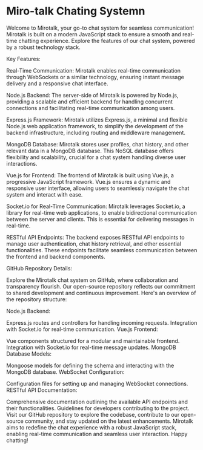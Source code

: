 # Miro-talk Chating Systemn
Welcome to Mirotalk, your go-to chat system for seamless communication! Mirotalk is built on a modern JavaScript stack to ensure a smooth and real-time chatting experience. Explore the features of our chat system, powered by a robust technology stack.

Key Features:

Real-Time Communication: Mirotalk enables real-time communication through WebSockets or a similar technology, ensuring instant message delivery and a responsive chat interface.

Node.js Backend: The server-side of Mirotalk is powered by Node.js, providing a scalable and efficient backend for handling concurrent connections and facilitating real-time communication among users.

Express.js Framework: Mirotalk utilizes Express.js, a minimal and flexible Node.js web application framework, to simplify the development of the backend infrastructure, including routing and middleware management.

MongoDB Database: Mirotalk stores user profiles, chat history, and other relevant data in a MongoDB database. This NoSQL database offers flexibility and scalability, crucial for a chat system handling diverse user interactions.

Vue.js for Frontend: The frontend of Mirotalk is built using Vue.js, a progressive JavaScript framework. Vue.js ensures a dynamic and responsive user interface, allowing users to seamlessly navigate the chat system and interact with ease.

Socket.io for Real-Time Communication: Mirotalk leverages Socket.io, a library for real-time web applications, to enable bidirectional communication between the server and clients. This is essential for delivering messages in real-time.

RESTful API Endpoints: The backend exposes RESTful API endpoints to manage user authentication, chat history retrieval, and other essential functionalities. These endpoints facilitate seamless communication between the frontend and backend components.

GitHub Repository Details:

Explore the Mirotalk chat system on GitHub, where collaboration and transparency flourish. Our open-source repository reflects our commitment to shared development and continuous improvement. Here's an overview of the repository structure:

Node.js Backend:

Express.js routes and controllers for handling incoming requests.
Integration with Socket.io for real-time communication.
Vue.js Frontend:

Vue components structured for a modular and maintainable frontend.
Integration with Socket.io for real-time message updates.
MongoDB Database Models:

Mongoose models for defining the schema and interacting with the MongoDB database.
WebSocket Configuration:

Configuration files for setting up and managing WebSocket connections.
RESTful API Documentation:

Comprehensive documentation outlining the available API endpoints and their functionalities.
Guidelines for developers contributing to the project.
Visit our GitHub repository to explore the codebase, contribute to our open-source community, and stay updated on the latest enhancements. Mirotalk aims to redefine the chat experience with a robust JavaScript stack, enabling real-time communication and seamless user interaction. Happy chatting!
